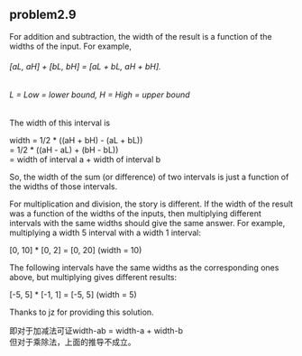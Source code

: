 ## problem2.9
For addition and subtraction, the width of the result is a function of the widths of the input. For example,

######  [aL, aH] + [bL, bH] = [aL + bL, aH + bH].

###### L = Low = lower bound, H = High = upper bound

The width of this interval is

  width = 1/2 * ((aH + bH) - (aL + bL))  
        = 1/2 * ((aH - aL) + (bH - bL))  
        = width of interval a + width of interval b  

So, the width of the sum (or difference) of two intervals is just a function of the widths of those intervals.

For multiplication and division, the story is different. If the width of the result was a function of the widths of the inputs, then multiplying different intervals with the same widths should give the same answer. For example, multiplying a width 5 interval with a width 1 interval:

  [0, 10] * [0, 2] = [0, 20]   (width = 10)

The following intervals have the same widths as the corresponding ones above, but multiplying gives different results:

  [-5, 5] * [-1, 1] = [-5, 5]   (width = 5)

Thanks to jz for providing this solution.  


即对于加减法可证width-ab = width-a + width-b  
但对于乘除法，上面的推导不成立。
